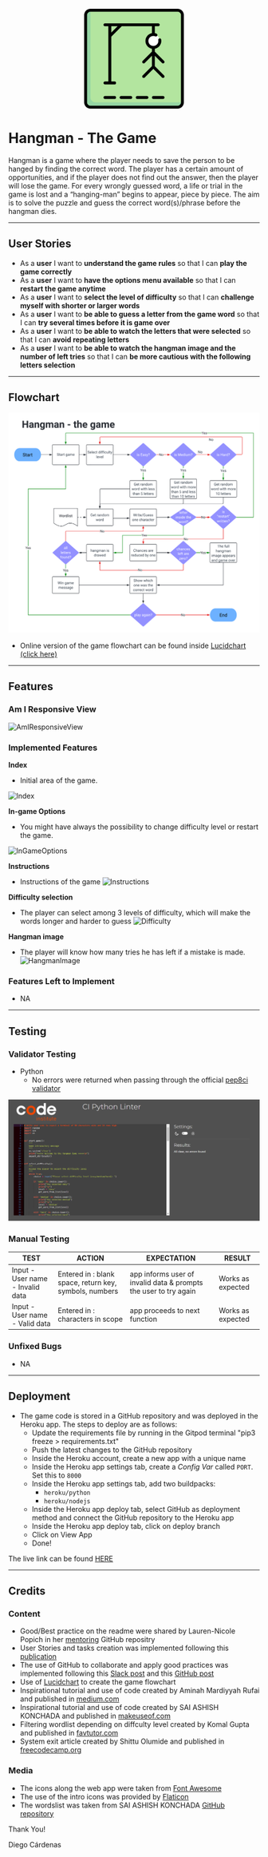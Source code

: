 <p align="center">
  <img width="200" height="200" src="https://github.com/diegocardenast/hangman-game/blob/main/assets/images/hangman-game.png" alt="HangmanIcon">
</p>

# Hangman - The Game

Hangman is a game where the player needs to save the person to be hanged by finding the correct word. The player has a certain amount of opportunities, and if the player does not find out the answer, then the player will lose the game. For every wrongly guessed word, a life or trial in the game is lost and a “hanging-man” begins to appear, piece by piece. The aim is to solve the puzzle and guess the correct word(s)/phrase before the hangman dies.

--- 

## User Stories

- As a **user** I want to **understand the game rules** so that I can **play the game correctly**
- As a **user** I want to **have the options menu available** so that I can **restart the game anytime**
- As a **user** I want to **select the level of difficulty** so that I can **challenge myself with shorter or larger words**
- As a **user** I want to **be able to guess a letter from the game word** so that I can **try several times before it is game over**
- As a **user** I want to **be able to watch the letters that were selected** so that I can **avoid repeating letters**
- As a **user** I want to **be able to watch the hangman image and the number of left tries** so that I can **be more cautious with the following letters selection**

--- 

## Flowchart
<p align="center">
  <img src="https://github.com/diegocardenast/hangman-game/blob/main/assets/images/hangman-game-flowchart.png" alt="Hangman-flowchart">
</p>

  - Online version of the game flowchart can be found inside [Lucidchart (click here)](https://lucid.app/lucidchart/34de17b9-709a-49c4-8d79-44810d102faf/edit?viewport_loc=-776%2C-16%2C3245%2C1531%2C0_0&invitationId=inv_5ed7c721-b21a-4564-a0eb-f4a495f0d7b6)

--- 

## Features

### Am I Responsive View
![AmIResponsiveView](https://github.com/diegocardenast/)

### Implemented Features

__Index__

  - Initial area of the game. 

![Index](https://github.com/diegocardenast/)

__In-game Options__

  - You might have always the possibility to change difficulty level or restart the game. 

![InGameOptions](https://github.com/diegocardenast/)

__Instructions__

  - Instructions of the game
![Instructions](https://github.com/diegocardenast/)

__Difficulty selection__

  - The player can select among 3 levels of difficulty, which will make the words longer and harder to guess
![Difficulty](https://github.com/diegocardenast/)

__Hangman image__

  - The player will know how many tries he has left if a mistake is made.
![HangmanImage](https://github.com/diegocardenast/)


### Features Left to Implement
- NA

--- 

## Testing

### Validator Testing 
- Python
  - No errors were returned when passing through the official [pep8ci validator](https://pep8ci.herokuapp.com/)  

<p align="center">
  <img src="https://github.com/diegocardenast/hangman-game/blob/main/assets/images/code-pep8ci-validation.png" alt="code-pep8ci-validation">
</p>

### Manual Testing

**TEST** | **ACTION** | **EXPECTATION** | **RESULT** 
----------|----------|----------|----------
Input - User name - Invalid data	| Entered in : blank space, return key, symbols, numbers	| app informs user of invalid data & prompts the user to try again | Works as expected
Input - User name - Valid data	| Entered in : characters in scope | app proceeds to next function | Works as expected 


### Unfixed Bugs

- NA

--- 

## Deployment 

- The game code is stored in a GitHub repository and was deployed in the Heroku app. The steps to deploy are as follows: 
  - Update the requirements file by running in the Gitpod terminal "pip3 freeze > requirements.txt"
  - Push the latest changes to the GitHub repository 
  - Inside the Heroku account, create a new app with a unique name
  - Inside the Heroku app settings tab, create a _Config Var_ called `PORT`. Set this to `8000`
  - Inside the Heroku app settings tab, add two buildpacks:
    - `heroku/python`
    - `heroku/nodejs`
  - Inside the Heroku app deploy tab, select GitHub as deployment method and connect the GitHub repository to the Heroku app
  - Inside the Heroku app deploy tab, click on deploy branch
  - Click on View App
  - Done!

The live link can be found [HERE](https://hangman-game-diego-dd66cfc0fedc.herokuapp.com/)

--- 

## Credits

### Content 

- Good/Best practice on the readme were shared by Lauren-Nicole Popich in her [mentoring](https://github.com/CluelessBiker/mentoring/tree/main) GitHub repositry
- User Stories and tasks creation was implemented following this [publication](https://boosthigh.com/software-requirements-specification/)
- The use of GitHub to collaborate and apply good practices was implemented following this [Slack post](https://code-institute-room.slack.com/archives/C05UQAPDNCT/p1697457705802579) and this [GitHub post](https://github.com/auxfuse/hackathon-git-labs/blob/main/basic.md)
- Use of [Lucidchart](https://lucid.app/lucidchart/34de17b9-709a-49c4-8d79-44810d102faf/edit?viewport_loc=-854%2C-32%2C3328%2C1570%2C0_0&invitationId=inv_5ed7c721-b21a-4564-a0eb-f4a495f0d7b6) to create the game flowchart
- Inspirational tutorial and use of code created by Aminah Mardiyyah Rufai and published in [medium.com](https://mardiyyah.medium.com/a-simple-hangman-learnpythonthroughprojects-series-10-fedda58741b)
- Inspirational tutorial and use of code created by SAI ASHISH KONCHADA and published in [makeuseof.com](https://www.makeuseof.com/python-game-hangman-create/)
- Filtering wordlist depending on diffculty level created by Komal Gupta and published in [favtutor.com](https://favtutor.com/blogs/filter-list-python)
- System exit article created by Shittu Olumide and published in [freecodecamp.org](https://www.freecodecamp.org/news/python-exit-how-to-use-an-exit-function-in-python-to-stop-a-program/)


### Media

- The icons along the web app were taken from [Font Awesome](https://fontawesome.com/)
- The use of the intro icons was provided by [Flaticon](https://www.flaticon.com/free-icons/hangman)
- The wordslist was taken from SAI ASHISH KONCHADA [GitHub repository](https://github.com/makeuseofcode/Hangman-Game/blob/main/hangman_wordlist.txt)


Thank You!

Diego Cárdenas
